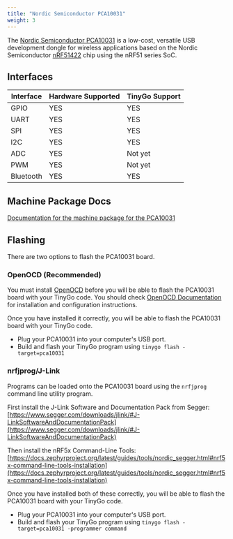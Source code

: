 ```yaml
---
title: "Nordic Semiconductor PCA10031"
weight: 3
---
```


The [Nordic Semiconductor PCA10031](https://www.nordicsemi.com/eng/Products/nRF51-Dongle) is a low-cost, versatile USB development dongle for wireless applications based on the Nordic Semiconductor [nRF51422](https://www.nordicsemi.com/eng/Products/ANT/nRF51422) chip using the nRF51 series SoC.

## Interfaces

| Interface | Hardware Supported | TinyGo Support |
| --------- | ------------- | ----- |
| GPIO      | YES | YES |
| UART      | YES | YES |
| SPI      | YES | YES |
| I2C      | YES | YES |
| ADC      | YES | Not yet |
| PWM      | YES | Not yet |
| Bluetooth      | YES | YES |

## Machine Package Docs

[Documentation for the machine package for the PCA10031](../machine/pca10031)

## Flashing

There are two options to flash the PCA10031 board.

### OpenOCD (Recommended)

You must install [OpenOCD](http://openocd.org/) before you will be able to flash the PCA10031 board with your TinyGo code.
You should check [OpenOCD Documentation](http://openocd.org/Documentation) for installation and configuration instructions.

Once you have installed it correctly, you will be able to flash the PCA10031 board with your TinyGo code.

- Plug your PCA10031 into your computer's USB port.
- Build and flash your TinyGo program using `tinygo flash -target=pca10031`

### nrfjprog/J-Link

Programs can be loaded onto the PCA10031 board using the `nrfjprog` command line utility program.

First install the J-Link Software and Documentation Pack from Segger: [https://www.segger.com/downloads/jlink/#J-LinkSoftwareAndDocumentationPack](https://www.segger.com/downloads/jlink/#J-LinkSoftwareAndDocumentationPack)

Then install the nRF5x Command-Line Tools: [https://docs.zephyrproject.org/latest/guides/tools/nordic_segger.html#nrf5x-command-line-tools-installation](https://docs.zephyrproject.org/latest/guides/tools/nordic_segger.html#nrf5x-command-line-tools-installation)

Once you have installed both of these correctly, you will be able to flash the PCA10031 board with your TinyGo code.

- Plug your PCA10031 into your computer's USB port.
- Build and flash your TinyGo program using `tinygo flash -target=pca10031 -programmer command`

